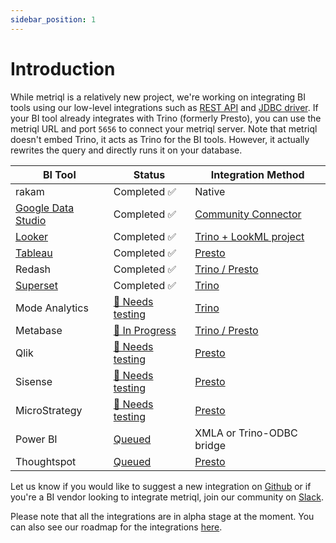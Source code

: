 ```yaml
---
sidebar_position: 1
---
```


# Introduction

While metriql is a relatively new project, we're working on integrating BI tools using our low-level integrations such as [REST API](rest-api) and [JDBC driver](jdbc-driver). If your BI tool already integrates with Trino (formerly Presto), you can use the metriql URL and port `5656` to connect your metriql server. Note that metriql doesn't embed Trino, it acts as Trino for the BI tools. However, it actually rewrites the query and directly runs it on your database.


| BI Tool            | Status             | Integration Method  |
|--------------------|--------------------|---------------------|
| rakam              | Completed  ✅    |  Native                                          
| [Google Data Studio](/integrations/bi-tools/google-data-studio) | Completed  ✅  | [Community Connector](https://datastudio.google.com/datasources/create?connectorId=AKfycbw8o0F6LEr0epNSNVWqNzlqo7R-6jRYxxSxBspzyg2Xi6SDFItLN_aM3l_U56Z0obwS) |
| [Looker](/integrations/bi-tools/looker)             | Completed  ✅  | [Trino + LookML project](https://docs.looker.com/setup-and-management/database-config/prestodb) |
| [Tableau](/integrations/bi-tools/tableau)            | Completed  ✅  |  [Presto](https://help.tableau.com/current/pro/desktop/en-us/examples_presto.htm)  |
| Redash           | Completed  ✅ | [Trino / Presto](https://redash.io/data-sources/presto) |
| [Superset](/integrations/bi-tools/superset)           | Completed  ✅ | [Trino](https://superset.apache.org/docs/databases/trino) |
| Mode Analytics           | [🙋 Needs testing](https://github.com/metriql/metriql/issues/10) | [Trino](https://mode.com/help/articles/supported-databases/#trino) |
| Metabase           | [🚧 In Progress](https://github.com/metriql/metriql/issues/6)  | [Trino / Presto](https://www.metabase.com/docs/latest/administration-guide/01-managing-databases.html#officially-supported-databases)  |
| Qlik           | [🙋 Needs testing](https://github.com/metriql/metriql/issues/7)  | [Presto](https://help.qlik.com/en-US/connectors/Subsystems/ODBC_connector_help/Content/Connectors_ODBC/Presto/Create-Presto-connection.htm)  |   
| Sisense           | [🙋 Needs testing](https://github.com/metriql/metriql/issues/7)  | [Presto](https://www.sisense.com/data-connectors/presto/)  |   
| MicroStrategy           | [🙋 Needs testing](https://github.com/metriql/metriql/issues/7)  | [Presto](https://community.microstrategy.com/s/article/How-to-Connect-to-Presto?language=en_US)  |   
| Power BI           | [Queued](https://github.com/metriql/metriql/issues/7)  | XMLA or Trino-ODBC bridge  |   
| Thoughtspot           | [Queued](https://github.com/metriql/metriql/issues/7)  | [Presto](https://docs.thoughtspot.com/6.2/data-integrate/dataflow/dataflow-presto.html)  |   


Let us know if you would like to suggest a new integration on [Github](https://github.com/metriql/metriql/issues/new) or if you're a BI vendor looking to integrate metriql, join our community on [Slack](https://join.slack.com/t/metriql/shared_invite/zt-tz1nzvyd-ker8LGcBQmzrwvfAkFO1qQ).

Please note that all the integrations are in alpha stage at the moment. You can also see our roadmap for the integrations [here](https://github.com/metriql/metriql/projects/1).
